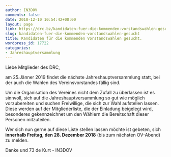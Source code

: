 ```yaml
---
author: IN3DOV
comments: false
date: 2018-12-10 10:54:42+00:00
layout: page
link: https://drc.bz/kandidaten-fuer-die-kommenden-vorstandswahlen-gesucht/
slug: kandidaten-fuer-die-kommenden-vorstandswahlen-gesucht
title: Kandidaten für die kommenden Vorstandswahlen gesucht.
wordpress_id: 17722
categories:
- Jahreshauptversammlung
---
```


Liebe Mitglieder des DRC,




am 25.Jänner 2019 findet die nächste Jahreshauptversammlung statt, bei der auch die Wahlen des Vereinsvorstandes fällig sind.




Um die Organisation des Vereines nicht dem Zufall zu überlassen ist es sinnvoll, sich auf die Jahreshauptversammlung so gut wie möglich vorzubereiten und suchen Freiwillige, die sich zur Wahl aufstellen lassen. Diese werden auf der Mitgliederliste, die der Einladung beigelegt wird, besonderes gekennzeichnet um den Wählern die Bereitschaft dieser Personen mitzuteilen.




Wer sich nun gerne auf diese Liste stellen lassen möchte ist gebeten, sich **innerhalb Freitag, den 28. Dezember 2018** (bis zum nächsten OV-Abend) zu melden.




Danke und 73 de Kurt - IN3DOV
